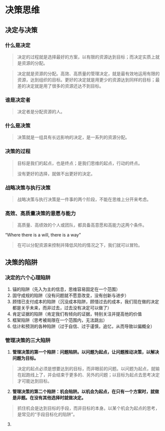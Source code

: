 # 决策思维

## 决定与决策

### 什么是决定

> 决定的过程就是选择最好的方案，以有限的资源达到目标；而决定实质上就是资源的分配。

> 决定就是资源的分配。高效、高质量的管理决定，就是最有效地运用有限的资源，达到组织的目标。更好的决定就是用更少的资源达到同样的目标；最差的决定就是用了很多的资源还达不到目标。

### 谁是决定者

> 决定者是分配资源的人。
>

### 什么是决策

> 决策就是一组具有长远影响的决定，是一系列的资源分配。

### 决策的过程

> 目标是我们的起点，也是终点；是我们思维的起点，行动的终点。
>
> 没有更好的选择，就做不出更好的決定。
>

### 战略决策与执行决策

> 战略决策与执行决策是一件事的两个阶段，不能在思维上分开来考虑。

### 高效、高质量决策的意愿与能力

> 高质量、高绩效的个人或团队，都具备高意愿和高能力这两个条件。
>

“Where there is a will, there is a way”

> 在可以分配资源来控制并降低风险的情况之下，我们就可以冒险。
>



## 决策的陷阱

### 决定的六个心理陷阱

1. 锚的陷阱（先入为主的信息，思维容易固定在一个范围）
2. 固守成规的陷阱（没有问题就不愿意改变，没有创新与进步）
3. 顾惜已支付成本的陷阱（沉没成本陷阱，顾惜过去的成本，我们现在做的决定都是关乎未来，而非过去，过去没有决定可以做了）
4. 肯定证据的陷阱（肯定我们有倾向的证据，特别关注并提高他的价值
5. 框架陷阱（思考被局限在一个范围内，无法跳出）
6. 估计和预测的各种陷阱（过于自信、过于谨慎，追忆，从而导致以偏概全）

### 管理决策的三大陷阱

1. **管理决策的第一个陷阱：问题陷阱。以问题为起点，让问题推动决策，以解决问题为目标。**

> 决定的起点必须是想要达到的目标，而非眼前的问题。以问题为起点，就输在起跑线上了，并会结束于更多的、另外的问题；以目标为起点去思考决定才可能达到目标。
>

2. **管理决策的第二个陷阱：机会陷阱。以机会为起点，在只有一个方案时，就做是非题。在没有其他选择时就做决定。**

> 抓住机会是达到目标的手段，而非目标的本身。以某个机会为起点的思考，是常见的“手段目标化的陷阱”。
>

3. 

> 
